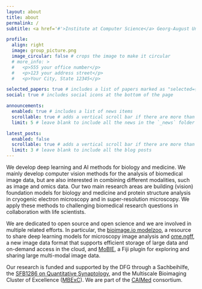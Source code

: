 ```yaml
---
layout: about
title: about
permalink: /
subtitle: <a href='#'>Institute at Computer Science</a> Georg-August University Göttingen

profile:
  align: right
  image: group_picture.png
  image_circular: false # crops the image to make it circular
  # more_info: >
  #   <p>555 your office number</p>
  #   <p>123 your address street</p>
  #   <p>Your City, State 12345</p>

selected_papers: true # includes a list of papers marked as "selected={true}"
social: true # includes social icons at the bottom of the page

announcements:
  enabled: true # includes a list of news items
  scrollable: true # adds a vertical scroll bar if there are more than 3 news items
  limit: 5 # leave blank to include all the news in the `_news` folder

latest_posts:
  enabled: false
  scrollable: true # adds a vertical scroll bar if there are more than 3 new posts items
  limit: 3 # leave blank to include all the blog posts
---
```



We develop deep learning and AI methods for biology and medicine. We mainly develop computer vision methods for the analysis of biomedical image data, but are also interested in combining different modalities, such as image and omics data. Our two main research areas are building (vision) foundation models for biology and medicine and protein structure analysis in cryogenic electron microscopy and in super-resolution microscopy. We apply these methods to challenging biomedical research questions in collaboration with life scientists.

We are dedicated to open source and open science and we are involved in multiple related efforts. In particular, the [bioimage.io modelzoo](https://bioimage.io/#/models), a resource to share deep learning models for microscopy image analysis and [ome.ngff](https://www.nature.com/articles/s41592-021-01326-w), a new image data format that supports efficient storage of large data and on-demand access in the cloud, and [MoBIE](https://mobie.github.io), a Fiji plugin for exploring and sharing large multi-modal image data.

Our research is funded and supported by the DFG through a Sachbeihilfe, the [SFB1286 on Quantitative Synaptology](https://www.sfb1286.de), and the Multiscale Bioimaging Cluster of Excellence ([MBExC](https://mbexc.de/de/)). We are part of the [CAIMed](https://caimed.de/en/) consortium.

<!-- Link to your social media connections, too. This theme is set up to use [Font Awesome icons](https://fontawesome.com/) and [Academicons](https://jpswalsh.github.io/academicons/), like the ones below. Add your Facebook, Twitter, LinkedIn, Google Scholar, or just disable all of them. -->
